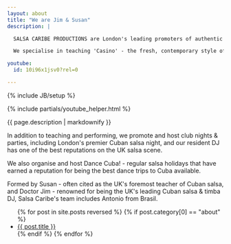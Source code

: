 ```yaml
---
layout: about
title: "We are Jim & Susan"
description: |

  SALSA CARIBE PRODUCTIONS are London's leading promoters of authentic Cuban salsa, presenting dance classes, workshops, club nights and performances, both in the UK and in Cuba. Our dance teachers, performers and DJ are amongst the most experienced and highly regarded in the UK.

  We specialise in teaching 'Casino' - the fresh, contemporary style of street salsa, that fuses traditional Cuban dance forms with elements of jazz, funk, hip hop, R&B, soca and Jamaican ragga & dancehall. We also teach and perform Cuban popular dances such as rumba, son, mambo and cha cha cha, as well as Afro-Cuban and carnival dances.

youtube:
  id: 10i96x1jsv0?rel=0

---
```

{% include JB/setup %}

{% include partials/youtube_helper.html %}

{{ page.description | markdownify }}



In addition to teaching and performing, we promote and host club nights & parties, including London's premier Cuban salsa night, and our resident DJ has one of the best reputations on the UK salsa scene.

We also organise and host Dance Cuba! - regular salsa holidays that have earned a reputation for being the best dance trips to Cuba available.

Formed by Susan - often cited as the UK's foremost teacher of Cuban salsa, and Doctor Jim - renowned for being the UK's leading Cuban salsa & timba DJ, Salsa Caribe's team includes Antonio from Brasil.

<ul>
  {% for post in site.posts reversed  %}
  {% if post.category[0] == "about" %}
    <li>
      <a href="{{base_path}}{{post.url}}">{{ post.title }}</a>
    </li>
  {% endif %}
  {% endfor %}
</ul>
